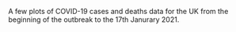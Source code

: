 A few plots of COVID-19 cases and deaths data for the UK from the beginning of the outbreak to the 17th Janurary 2021.
